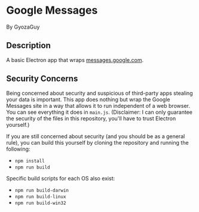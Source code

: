 # Google Messages

By GyozaGuy

## Description

A basic Electron app that wraps [messages.google.com](https://messages.google.com).

## Security Concerns

Being concerned about security and suspicious of third-party apps stealing your data is important. This app does nothing but wrap the Google Messages site in a way that allows it to run independent of a web browser. You can see everything it does in `main.js`. (Disclaimer: I can only guarantee the security of the files in this repository, you'll have to trust Electron yourself.)

If you are still concerned about security (and you should be as a general rule), you can build this yourself by cloning the repository and running the following:
- `npm install`
- `npm run build`

Specific build scripts for each OS also exist:
- `npm run build-darwin`
- `npm run build-linux`
- `npm run build-win32`
